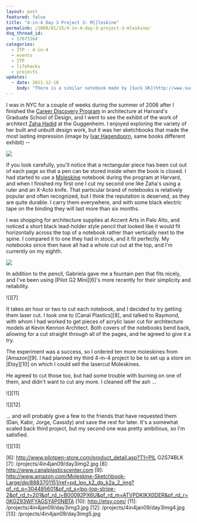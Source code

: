 ```yaml
---
layout: post
featured: false
title: "4-in-4 Day 3 Project 3: M[]leskine"
permalink: /2009/01/15/4-in-4-day-3-project-3-mleskine/
dsq_thread_id:
  - 17673164
categories:
  - ITP - 4-in-4
  - events
  - ITP
  - lifehacks
  - projects
updates:
  - date: 2011-12-18
    body: "There is a similar notebook made by [Suck UK](http://www.suck.uk.com/) for sale [here](http://aplusrstore.com/product.php?id=11&cid=106) and [here](http://www.momastore.org/museum/moma/ProductDisplay_Mini%20Notebook%20and%20Pencil_10451_10001_105552_-1_26674_26677_105565), as well as this one made by [Düller](http://www.idea-in.com/duller/) and [Dietrich Lubs](http://en.wikipedia.org/wiki/Braun_(company)#Design_department) for sale [here](http://aplusrstore.com/product.php?id=576&cid=64). I still like mine better though :)"
---
```

I was in NYC for a couple of weeks during the summer of 2006 after I finished the [Career Discovery Program][1] in architecture at Harvard's Graduate School of Design, and I went to see the exhibit of the work of architect [Zaha Hadid][2] at the Guggenheim. I enjoyed exploring the variety of her built and unbuilt design work, but it was her sketchbooks that made the most lasting impression (image by [Ivar Hagendoorn][3], same books different exhibit) --

![](/projects/4in4jan09/day3img0.jpeg)

If you look carefully, you'll notice that a rectangular piece has been cut out of each page so that a pen can be stored inside when the book is closed. I had started to use a [Moleskine][4] notebook during the program at Harvard, and when I finished my first one I cut my second one like Zaha's using a ruler and an X-Acto knife. That particular brand of notebooks is relatively popular and often recognized, but I think the reputation is deserved, as they are quite durable. I carry them everywhere, and with some black electric tape on the binding they will last more than six months.

I was shopping for architecture supplies at Accent Arts in Palo Alto, and noticed a short black lead-holder style pencil that looked like it would fit horizontally across the top of a notebook rather than vertically next to the spine. I compared it to one they had in stock, and it fit perfectly. My notebooks since then have all had a whole cut out at the top, and I'm currently on my eighth.

![][5]

In addition to the pencil, Gabriela gave me a fountain pen that fits nicely, and I've been using [Pilot G2 Mini][6]'s more recently for their simplicity and reliability.

![][7]

It takes an hour or two to cut each notebook, and I decided to try getting them laser cut. I took one to [Canal Plastics][8], and talked to Raymond, with whom I had worked to get pieces of acrylic laser cut for architecture models at Kevin Kennon Architect. Both covers of the notebooks bend back, allowing for a cut straight through all of the pages, and he agreed to give it a try. 

The experiment was a success, so I ordered ten more moleskines from [Amazon][9]. I had planned my third 4-in-4 project to be to set up a store on [Etsy][10] on which I could sell the lasercut Moleskines.

He agreed to cut those too, but had some trouble with burning on one of them, and didn't want to cut any more. I cleaned off the ash ...

![][11]

![][12]

... and will probably give a few to the friends that have requested them (Dan, Kabir, Jorge, Cassidy) and save the rest for later. It's a somewhat scaled back third project, but my second one was pretty ambitious, so I'm satisfied.

![][13]

 [1]: http://www.gsd.harvard.edu/professional/career_discovery/
 [2]: http://www.zaha-hadid.com/
 [3]: http://www.ivarhagendoorn.com/blog/exhibitions/zaha-hadid-architecture-and-design
 [4]: http://www.moleskine.com/index_eng.php
 [5]: /projects/4in4jan09/day3img1.jpg
 [6]: http://www.pilotpen-store.com/product_detail.asp?T1=PIL G2S74BLK
 [7]: /projects/4in4jan09/day3img2.jpg
 [8]: http://www.canalplasticscenter.com
 [9]: http://www.amazon.com/Moleskine-Sketchbook-Large/dp/8883701151/ref=pd_lpo_k2_dp_k2a_2_img?pf_rd_p=304485601&pf_rd_s=lpo-top-stripe-2&pf_rd_t=201&pf_rd_i=B00092PX6U&pf_rd_m=ATVPDKIKX0DER&pf_rd_r=0KGZ93WFYAGSY4P0NBTA
 [10]: http://etsy.com/
 [11]: /projects/4in4jan09/day3img3.jpg
 [12]: /projects/4in4jan09/day3img4.jpg
 [13]: /projects/4in4jan09/day3img5.jpg

